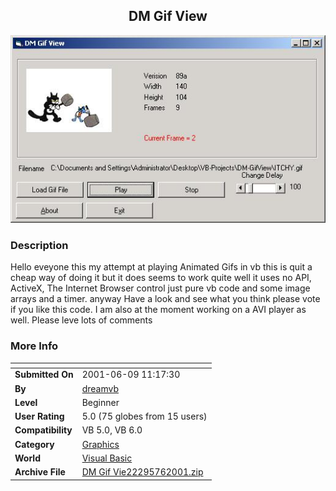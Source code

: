 ﻿<div align="center">

## DM Gif View

<img src="PIC20017674612954.jpg">
</div>

### Description

Hello eveyone this my attempt at playing Animated Gifs in vb this is quit a cheap way of doing it but it does seems to work quite well it uses no API, ActiveX, The Internet Browser control just pure vb code and some image arrays and a timer. anyway Have a look and see what you think please vote if you like this code. I am also at the moment working on a AVI player as well. Please leve lots of comments
 
### More Info
 


<span>             |<span>
---                |---
**Submitted On**   |2001-06-09 11:17:30
**By**             |[dreamvb](https://github.com/Planet-Source-Code/PSCIndex/blob/master/ByAuthor/dreamvb.md)
**Level**          |Beginner
**User Rating**    |5.0 (75 globes from 15 users)
**Compatibility**  |VB 5\.0, VB 6\.0
**Category**       |[Graphics](https://github.com/Planet-Source-Code/PSCIndex/blob/master/ByCategory/graphics__1-46.md)
**World**          |[Visual Basic](https://github.com/Planet-Source-Code/PSCIndex/blob/master/ByWorld/visual-basic.md)
**Archive File**   |[DM Gif Vie22295762001\.zip](https://github.com/Planet-Source-Code/dreamvb-dm-gif-view__1-24767/archive/master.zip)








